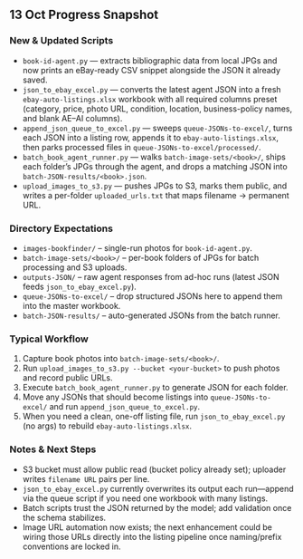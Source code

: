 ## 13 Oct Progress Snapshot

### New & Updated Scripts
- `book-id-agent.py` — extracts bibliographic data from local JPGs and now prints an eBay-ready CSV snippet alongside the JSON it already saved.
- `json_to_ebay_excel.py` — converts the latest agent JSON into a fresh `ebay-auto-listings.xlsx` workbook with all required columns preset (category, price, photo URL, condition, location, business-policy names, and blank AE–AI columns).
- `append_json_queue_to_excel.py` — sweeps `queue-JSONs-to-excel/`, turns each JSON into a listing row, appends it to `ebay-auto-listings.xlsx`, then parks processed files in `queue-JSONs-to-excel/processed/`.
- `batch_book_agent_runner.py` — walks `batch-image-sets/<book>/`, ships each folder’s JPGs through the agent, and drops a matching JSON into `batch-JSON-results/<book>.json`.
- `upload_images_to_s3.py` — pushes JPGs to S3, marks them public, and writes a per-folder `uploaded_urls.txt` that maps filename → permanent URL.

### Directory Expectations
- `images-bookfinder/` – single-run photos for `book-id-agent.py`.
- `batch-image-sets/<book>/` – per-book folders of JPGs for batch processing and S3 uploads.
- `outputs-JSON/` – raw agent responses from ad-hoc runs (latest JSON feeds `json_to_ebay_excel.py`).
- `queue-JSONs-to-excel/` – drop structured JSONs here to append them into the master workbook.
- `batch-JSON-results/` – auto-generated JSONs from the batch runner.

### Typical Workflow
1. Capture book photos into `batch-image-sets/<book>/`.
2. Run `upload_images_to_s3.py --bucket <your-bucket>` to push photos and record public URLs.
3. Execute `batch_book_agent_runner.py` to generate JSON for each folder.
4. Move any JSONs that should become listings into `queue-JSONs-to-excel/` and run `append_json_queue_to_excel.py`.
5. When you need a clean, one-off listing file, run `json_to_ebay_excel.py` (no args) to rebuild `ebay-auto-listings.xlsx`.

### Notes & Next Steps
- S3 bucket must allow public read (bucket policy already set); uploader writes `filename URL` pairs per line.
- `json_to_ebay_excel.py` currently overwrites its output each run—append via the queue script if you need one workbook with many listings.
- Batch scripts trust the JSON returned by the model; add validation once the schema stabilizes.
- Image URL automation now exists; the next enhancement could be wiring those URLs directly into the listing pipeline once naming/prefix conventions are locked in.

